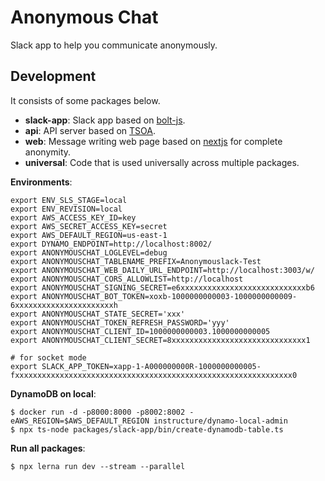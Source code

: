 # Anonymous Chat
Slack app to help you communicate anonymously.

## Development
It consists of some packages below.
- **slack-app**: Slack app based on [bolt-js][bolt-js].
- **api**: API server based on [TSOA](tsoa).
- **web**: Message writing web page based on [nextjs](nextjs) for complete anonymity.
- **universal**: Code that is used universally across multiple packages.

**Environments**:
```
export ENV_SLS_STAGE=local
export ENV_REVISION=local
export AWS_ACCESS_KEY_ID=key
export AWS_SECRET_ACCESS_KEY=secret
export AWS_DEFAULT_REGION=us-east-1
export DYNAMO_ENDPOINT=http://localhost:8002/
export ANONYMOUSCHAT_LOGLEVEL=debug
export ANONYMOUSCHAT_TABLENAME_PREFIX=Anonymouslack-Test
export ANONYMOUSCHAT_WEB_DAILY_URL_ENDPOINT=http://localhost:3003/w/
export ANONYMOUSCHAT_CORS_ALLOWLIST=http://localhost
export ANONYMOUSCHAT_SIGNING_SECRET=e6xxxxxxxxxxxxxxxxxxxxxxxxxxxxb6
export ANONYMOUSCHAT_BOT_TOKEN=xoxb-1000000000003-1000000000009-6xxxxxxxxxxxxxxxxxxxxxxh
export ANONYMOUSCHAT_STATE_SECRET='xxx'
export ANONYMOUSCHAT_TOKEN_REFRESH_PASSWORD='yyy'
export ANONYMOUSCHAT_CLIENT_ID=1000000000003.1000000000005
export ANONYMOUSCHAT_CLIENT_SECRET=8xxxxxxxxxxxxxxxxxxxxxxxxxxxxxx1

# for socket mode
export SLACK_APP_TOKEN=xapp-1-A000000000R-1000000000005-fxxxxxxxxxxxxxxxxxxxxxxxxxxxxxxxxxxxxxxxxxxxxxxxxxxxxxxxxxxxxxx0
```

**DynamoDB on local**:
```
$ docker run -d -p8000:8000 -p8002:8002 -eAWS_REGION=$AWS_DEFAULT_REGION instructure/dynamo-local-admin
$ npx ts-node packages/slack-app/bin/create-dynamodb-table.ts
```

**Run all packages**:
```
$ npx lerna run dev --stream --parallel
```

[bolt-js]: https://slack.dev/bolt-js
[tsoa]: https://tsoa-community.github.io/docs/
[nextjs]: https://nextjs.org/
